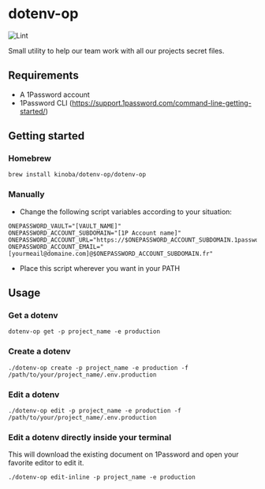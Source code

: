 # dotenv-op

![Lint](https://github.com/Kinoba/dotenv-op/workflows/Lint/badge.svg)

Small utility to help our team work with all our projects secret files.

## Requirements 

- A 1Password account
- 1Password CLI (https://support.1password.com/command-line-getting-started/)

## Getting started

### Homebrew

```
brew install kinoba/dotenv-op/dotenv-op
```

### Manually

- Change the following script variables according to your situation:

```
ONEPASSWORD_VAULT="[VAULT_NAME]"
ONEPASSWORD_ACCOUNT_SUBDOMAIN="[1P Account name]"
ONEPASSWORD_ACCOUNT_URL="https://$ONEPASSWORD_ACCOUNT_SUBDOMAIN.1password.eu"
ONEPASSWORD_ACCOUNT_EMAIL="[yourmeail@domaine.com]@$ONEPASSWORD_ACCOUNT_SUBDOMAIN.fr"
```

- Place this script wherever you want in your PATH

## Usage

### Get a dotenv

```
dotenv-op get -p project_name -e production
```

### Create a dotenv

```
./dotenv-op create -p project_name -e production -f /path/to/your/project_name/.env.production
```

### Edit a dotenv

```
./dotenv-op edit -p project_name -e production -f /path/to/your/project_name/.env.production
```

### Edit a dotenv directly inside your terminal

This will download the existing document on 1Password and open your favorite editor to edit it.

```
./dotenv-op edit-inline -p project_name -e production
```

